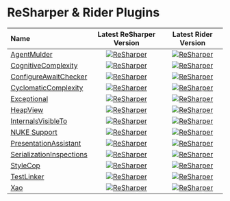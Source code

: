 # ReSharper & Rider Plugins

<!-- BEGIN: TABLE -->
| Name   | Latest ReSharper Version | Latest Rider Version |
|:-------|:------------------------:|:--------------------:|
| [AgentMulder](https://github.com/ERNICommunity/AgentMulder/) | [![ReSharper](https://img.shields.io/resharper/v/ERNI.AgentMulder.svg?label=)](https://resharper-plugins.jetbrains.com/packages/ERNI.AgentMulder) | [![ReSharper](https://img.shields.io/jetbrains/plugin/v/.svg?label=)](https://plugins.jetbrains.com/plugin/) |
| [CognitiveComplexity](https://github.com/matkoch/resharper-cognitivecomplexity/) | [![ReSharper](https://img.shields.io/resharper/v/ReSharperPlugin.CognitiveComplexity.svg?label=)](https://resharper-plugins.jetbrains.com/packages/ReSharperPlugin.CognitiveComplexity) | [![ReSharper](https://img.shields.io/jetbrains/plugin/v/12024-cognitivecomplexity.svg?label=)](https://plugins.jetbrains.com/plugin/12024-cognitivecomplexity) |
| [ConfigureAwaitChecker](https://github.com/aelij/ConfigureAwaitChecker/) | [![ReSharper](https://img.shields.io/resharper/v/ConfigureAwaitChecker.v9.svg?label=)](https://resharper-plugins.jetbrains.com/packages/ConfigureAwaitChecker.v9) | [![ReSharper](https://img.shields.io/jetbrains/plugin/v/10948-configureawait-checker.svg?label=)](https://plugins.jetbrains.com/plugin/10948-configureawait-checker) |
| [CyclomaticComplexity](https://github.com/JetBrains/resharper-cyclomatic-complexity/) | [![ReSharper](https://img.shields.io/resharper/v/PowerToys.CyclomaticComplexity.svg?label=)](https://resharper-plugins.jetbrains.com/packages/PowerToys.CyclomaticComplexity) | [![ReSharper](https://img.shields.io/jetbrains/plugin/v/10395-cyclomatic-complexity.svg?label=)](https://plugins.jetbrains.com/plugin/10395-cyclomatic-complexity) |
| [Exceptional](https://github.com/CSharpAnalyzers/ExceptionalReSharper/) | [![ReSharper](https://img.shields.io/resharper/v/ExceptionalDevs.Exceptional.svg?label=)](https://resharper-plugins.jetbrains.com/packages/ExceptionalDevs.Exceptional) | [![ReSharper](https://img.shields.io/jetbrains/plugin/v/.svg?label=)](https://plugins.jetbrains.com/plugin/) |
| [HeapView](https://github.com/controlflow/resharper-heapview/) | [![ReSharper](https://img.shields.io/resharper/v/ReSharperPlugin.HeapView.svg?label=)](https://resharper-plugins.jetbrains.com/packages/ReSharperPlugin.HeapView) | [![ReSharper](https://img.shields.io/jetbrains/plugin/v/9223-heap-allocations-viewer.svg?label=)](https://plugins.jetbrains.com/plugin/9223-heap-allocations-viewer) |
| [InternalsVisibleTo](https://github.com/matkoch/resharper-internalsvisibleto/) | [![ReSharper](https://img.shields.io/resharper/v/ReSharper.InternalsVisibleTo.svg?label=)](https://resharper-plugins.jetbrains.com/packages/ReSharper.InternalsVisibleTo) | [![ReSharper](https://img.shields.io/jetbrains/plugin/v/13624-internalsvisibleto.svg?label=)](https://plugins.jetbrains.com/plugin/13624-internalsvisibleto) |
| [NUKE Support](https://github.com/nuke-build/resharper) | [![ReSharper](https://img.shields.io/resharper/v/ReSharper.Nuke.svg?label=)](https://resharper-plugins.jetbrains.com/packages/ReSharper.Nuke) | [![ReSharper](https://img.shields.io/jetbrains/plugin/v/10803-nuke-support.svg?label=)](https://plugins.jetbrains.com/plugin/10803-nuke-support) |
| [PresentationAssistant](https://github.com/JetBrains/resharper-presentation-assistant/) | [![ReSharper](https://img.shields.io/resharper/v/JetBrains.PresentationAssistant.svg?label=)](https://resharper-plugins.jetbrains.com/packages/JetBrains.PresentationAssistant) | [![ReSharper](https://img.shields.io/jetbrains/plugin/v/.svg?label=)](https://plugins.jetbrains.com/plugin/) |
| [SerializationInspections](https://github.com/matkoch/SerializationInspections/) | [![ReSharper](https://img.shields.io/resharper/v/ReSharper.SerializationInspections.svg?label=)](https://resharper-plugins.jetbrains.com/packages/ReSharper.SerializationInspections) | [![ReSharper](https://img.shields.io/jetbrains/plugin/v/.svg?label=)](https://plugins.jetbrains.com/plugin/) |
| [StyleCop](https://github.com/StyleCop/StyleCop.ReSharper/) | [![ReSharper](https://img.shields.io/resharper/v/StyleCop.StyleCop.svg?label=)](https://resharper-plugins.jetbrains.com/packages/StyleCop.StyleCop) | [![ReSharper](https://img.shields.io/jetbrains/plugin/v/.svg?label=)](https://plugins.jetbrains.com/plugin/) |
| [TestLinker](https://github.com/matkoch/resharper-testlinker/) | [![ReSharper](https://img.shields.io/resharper/v/ReSharper.TestLinker.svg?label=)](https://resharper-plugins.jetbrains.com/packages/ReSharper.TestLinker) | [![ReSharper](https://img.shields.io/jetbrains/plugin/v/12022-testlinker.svg?label=)](https://plugins.jetbrains.com/plugin/12022-testlinker) |
| [Xao](https://github.com/matkoch/resharper-xao/) | [![ReSharper](https://img.shields.io/resharper/v/ReSharper.Xao.svg?label=)](https://resharper-plugins.jetbrains.com/packages/ReSharper.Xao) | [![ReSharper](https://img.shields.io/jetbrains/plugin/v/12816-xao.svg?label=)](https://plugins.jetbrains.com/plugin/12816-xao) |
<!-- END: TABLE -->

